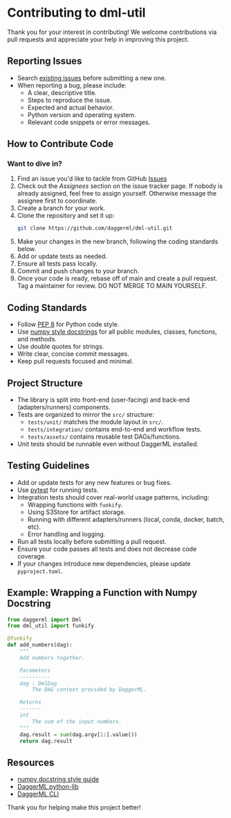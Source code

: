 # Contributing to dml-util

Thank you for your interest in contributing! We welcome contributions via pull requests and appreciate your help in improving this project.

## Reporting Issues

- Search [existing issues](https://github.com/daggerml/dml-util/issues) before submitting a new one.
- When reporting a bug, please include:
  - A clear, descriptive title.
  - Steps to reproduce the issue.
  - Expected and actual behavior.
  - Python version and operating system.
  - Relevant code snippets or error messages.

## How to Contribute Code

### **Want to dive in?**

1. Find an issue you'd like to tackle from GitHub [Issues](https://github.com/daggerml/dml-util/issues)
2. Check out the *Assignees* section on the issue tracker page. If nobody is already assigned, feel free to assign yourself. Otherwise message the assignee first to coordinate.
3. Create a branch for your work.
4. Clone the repository and set it up:
   ```bash
   git clone https://github.com/daggerml/dml-util.git
   ```
5. Make your changes in the new branch, following the coding standards below.
6. Add or update tests as needed.
7. Ensure all tests pass locally.
8. Commit and push changes to your branch.
9. Once your code is ready, rebase off of main and create a pull request. Tag a maintainer for review. DO NOT MERGE TO MAIN YOURSELF.

## Coding Standards

- Follow [PEP 8](https://pep8.org/) for Python code style.
- Use [numpy style docstrings](https://numpydoc.readthedocs.io/en/latest/format.html) for all public modules, classes, functions, and methods.
- Use double quotes for strings.
- Write clear, concise commit messages.
- Keep pull requests focused and minimal.

## Project Structure

- The library is split into front-end (user-facing) and back-end (adapters/runners) components.
- Tests are organized to mirror the `src/` structure:
  - `tests/unit/` matches the module layout in `src/`.
  - `tests/integration/` contains end-to-end and workflow tests.
  - `tests/assets/` contains reusable test DAGs/functions.
- Unit tests should be runnable even without DaggerML installed.

## Testing Guidelines

- Add or update tests for any new features or bug fixes.
- Use [pytest](https://pytest.org/) for running tests.
- Integration tests should cover real-world usage patterns, including:
  - Wrapping functions with `funkify`.
  - Using S3Store for artifact storage.
  - Running with different adapters/runners (local, conda, docker, batch, etc).
  - Error handling and logging.
- Run all tests locally before submitting a pull request.
- Ensure your code passes all tests and does not decrease code coverage.
- If your changes introduce new dependencies, please update `pyproject.toml`.

## Example: Wrapping a Function with Numpy Docstring

```python
from daggerml import Dml
from dml_util import funkify

@funkify
def add_numbers(dag):
    """
    Add numbers together.

    Parameters
    ----------
    dag : DmlDag
        The DAG context provided by DaggerML.

    Returns
    -------
    int
        The sum of the input numbers.
    """
    dag.result = sum(dag.argv[1:].value())
    return dag.result
```

## Resources

- [numpy docstring style guide](https://numpydoc.readthedocs.io/en/latest/format.html)
- [DaggerML python-lib](https://github.com/daggerml/python-lib)
- [DaggerML CLI](https://github.com/daggerml/daggerml-cli)

Thank you for helping make this project better!
